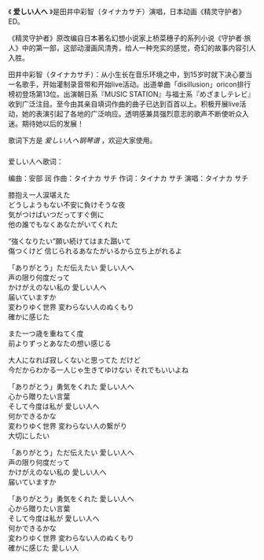 

《 **爱しい人へ** 》是田井中彩智（タイナカサチ）演唱，日本动画《精灵守护者》ED。

  

《精灵守护者》原改编自日本著名幻想小说家上桥菜穗子的系列小说《守护者·旅人》中的第一部，这部动漫画风清秀，给人一种充实的感觉，奇幻的故事内容引人入胜。

  

田井中彩智（タイナカサチ）：从小生长在音乐环境之中，到15岁时就下决心要当一名歌手，开始灌制录音带和开始live活动。出道单曲「disillusion」oricon排行榜初登场第13位。出演朝日系『MUSIC
STATION』与福士系『めざましテレビ』收到广泛注目。至今由其亲自填词作曲的曲子已达到百首以上。积极开展live活动，她的表演引起了各地的广泛响应。透明感兼具强烈意志的歌声不断使听众入迷。期待她以后的发展！

  

歌词下方是 _爱しい人へ钢琴谱_ ，欢迎大家使用。

###  
爱しい人へ歌词：

  
编曲：安部 润 作曲：タイナカ サチ 作词：タイナカ サチ 演唱：タイナカ サチ  
  
  
膝抱え一人涙堪えた  
どうしようもない不安に負けそうな夜  
気がつけばいつだってすぐ側に  
他の誰でもなくあなたがいてくれた

“強くなりたい”願い続けてはまた躓いて  
傷つくけど 信じられるあなたがいるから立ち上がれるよ

「ありがとう」ただ伝えたい 愛しい人へ  
声の限り何度だって  
かけがえのない私の 愛しい人へ  
届いていますか  
変わりゆく世界 変わらない人のぬくもり  
確かに感じた

また一つ歳を重ねてく度  
前よりずっとあなたの想い感じる

大人になれば寂しくないと思ってた だけど  
今だからわかる一人じゃ生きてゆけない それでもいいよね

「ありがとう」勇気をくれた 愛しい人へ  
心から贈りたい言葉  
そして今度は私が 愛しい人へ  
何かできるかな  
変わりゆく世界 変わらない人の繋がり  
大切にしたい

「ありがとう」ただ伝えたい 愛しい人へ  
声の限り何度だって  
かけがえのない私の 愛しい人へ  
届いていますか

「ありがとう」勇気をくれた 愛しい人へ  
心から贈りたい言葉  
そして今度は私が 愛しい人へ  
何かできるかな  
変わりゆく世界 変わらない人のぬくもり  
確かに感じた 愛しい人

